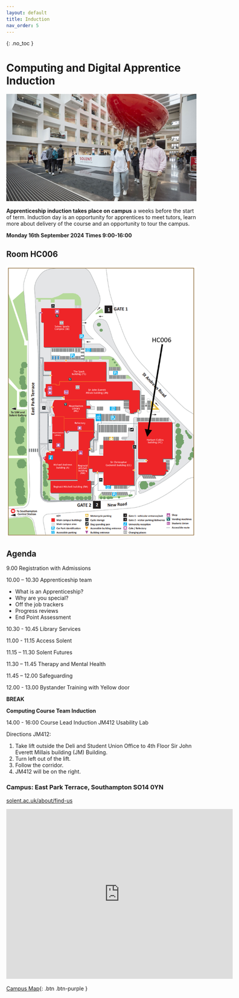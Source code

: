 ```yaml
---
layout: default
title: Induction
nav_order: 5
---
```


{: .no_toc } 

# Computing and Digital Apprentice Induction

![Solent Spark Building](./images/spark-gallery-1.xe359e3c0.jpg)

**Apprenticeship induction takes place on campus** a weeks before the start of term. Induction day is an opportunity for apprentices to meet tutors, learn more about delivery of the course and an opportunity to tour the campus.

**Monday 16th September 2024 Times 9:00-16:00**


## Room HC006

![HC Map](./images/HC_Map.png)

## Agenda

9.00 Registration with Admissions

10.00 – 10.30 Apprenticeship team

* What is an Apprenticeship?
* Why are you special?
* Off the job trackers
* Progress reviews
* End Point Assessment

10.30 - 10.45 Library Services

11.00 - 11.15 Access Solent

11.15 – 11.30 Solent Futures

11.30 – 11.45 Therapy and Mental Health

11.45 – 12.00 Safeguarding

12.00 - 13.00 Bystander Training with Yellow door

**BREAK**

**Computing Course Team Induction**

14.00 - 16:00 Course Lead Induction JM412 Usability Lab

Directions JM412:

1. Take lift outside the Deli and Student Union Office to 4th Floor Sir John Everett Millais building (JM) Building.
1. Turn left out of the lift.
1. Follow the corridor.
1. JM412 will be on the right.

### Campus: East Park Terrace, Southampton SO14 0YN

[solent.ac.uk/about/find-us](https://www.solent.ac.uk/about/find-us)

<iframe src="https://www.google.com/maps/embed?pb=!1m18!1m12!1m3!1d2515.8322225061675!2d-1.402574148061115!3d50.908320479440754!2m3!1f0!2f0!3f0!3m2!1i1024!2i768!4f13.1!3m3!1m2!1s0x487476b1943c33e9%3A0x7b3d2a7c433db059!2sSolent%20University!5e0!3m2!1sen!2suk!4v1658263361358!5m2!1sen!2suk" width="600" height="450" style="border:0;" allowfullscreen="" loading="lazy" referrerpolicy="no-referrer-when-downgrade"></iframe>


[Campus Map](https://github.com/martinsolent/solent_store/raw/main/docs/east-park-terrace-campus-map.pdf){: .btn .btn-purple }



<!---
your comment goes here
and here

[Download Induction Slides 2023-24](info/BDATS_INDUCTION_2023-24.pptx){: .btn .btn-purple }

1. Arrival in TS412 - 10:00-10.20
2. Introduction - 10:20-10:30 
3. Course Presentation - 10:30-11:30
4. Q&A - 11:30-11:50
5. Registration in Spark - 12:00-12:30
6. Break - 12:30-13:30
7. Campus Tour - 13:40-14:40



![](images/L4_spark_TS412.png)


### Campus: East Park Terrace, Southampton SO14 0YN

[solent.ac.uk/about/find-us](https://www.solent.ac.uk/about/find-us)

<iframe src="https://www.google.com/maps/embed?pb=!1m18!1m12!1m3!1d2515.8322225061675!2d-1.402574148061115!3d50.908320479440754!2m3!1f0!2f0!3f0!3m2!1i1024!2i768!4f13.1!3m3!1m2!1s0x487476b1943c33e9%3A0x7b3d2a7c433db059!2sSolent%20University!5e0!3m2!1sen!2suk!4v1658263361358!5m2!1sen!2suk" width="600" height="450" style="border:0;" allowfullscreen="" loading="lazy" referrerpolicy="no-referrer-when-downgrade"></iframe>



[Spark Building Plan](https://github.com/martinsolent/solent_store/raw/main/the-spark-room-guide-and-map.pdf){: .btn .btn-purple }


<!---
### Induction Presentation

<iframe src="https://solent.cloud.panopto.eu/Panopto/Pages/Embed.aspx?id=b0b14943-b23a-4114-8a28-ada801008324&autoplay=false&offerviewer=true&showtitle=true&showbrand=true&captions=true&interactivity=all" height="405" width="720" style="border: 1px solid #464646;" allowfullscreen allow="autoplay"></iframe>




-->
